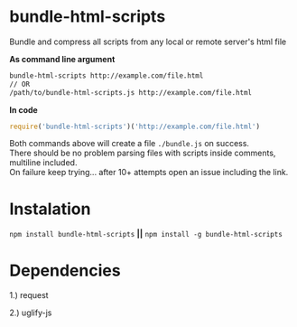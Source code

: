 # bundle-html-scripts

Bundle and compress all scripts from any local or remote server's html file

**As command line argument**
```bash
bundle-html-scripts http://example.com/file.html
// OR
/path/to/bundle-html-scripts.js http://example.com/file.html
```

**In code**
```javascript
require('bundle-html-scripts')('http://example.com/file.html')
```

Both commands above will create a file `./bundle.js` on success.   
There should be no problem parsing files with scripts inside comments, multiline included.   
On failure keep trying... after 10+ attempts open an issue including the link.

# Instalation

`npm install bundle-html-scripts` **||** `npm install -g bundle-html-scripts`

# Dependencies

1.) request

2.) uglify-js
